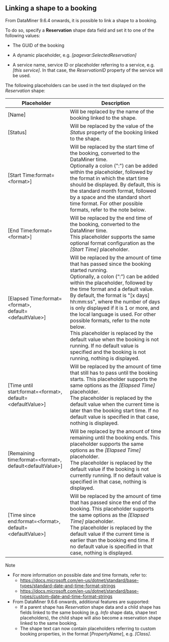 ## Linking a shape to a booking

From DataMiner 9.6.4 onwards, it is possible to link a shape to a booking.

To do so, specify a **Reservation** shape data field and set it to one of the following values:

- The GUID of the booking

- A dynamic placeholder, e.g. *\[pagevar:SelectedReservation\]*

- A service name, service ID or placeholder referring to a service, e.g. *\[this service\]*. In that case, the *ReservationID* property of the service will be used.

The following placeholders can be used in the text displayed on the *Reservation* shape:

| Placeholder                                                       | Description                                                                                                                                                                                                                                                                                                                                                                                                                                                                                                                                                                                            |
|-------------------------------------------------------------------|--------------------------------------------------------------------------------------------------------------------------------------------------------------------------------------------------------------------------------------------------------------------------------------------------------------------------------------------------------------------------------------------------------------------------------------------------------------------------------------------------------------------------------------------------------------------------------------------------------|
| \[Name\]                                                          | Will be replaced by the name of the booking linked to the shape.                                                                                                                                                                                                                                                                                                                                                                                                                                                                                                                                       |
| \[Status\]                                                        | Will be replaced by the value of the *Status* property of the booking linked to the shape.                                                                                                                                                                                                                                                                                                                                                                                                                                                                              |
| \[Start Time:format=\<format>\]                                   | Will be replaced by the start time of the booking, converted to the DataMiner time. <br> Optionally a colon (":") can be added within the placeholder, followed by the format in which the start time should be displayed. By default, this is the standard month format, followed by a space and the standard short time format. For other possible formats, refer to the note below.                                                                                                                                                                                                                 |
| \[End Time:format=\<format>\]                                     | Will be replaced by the end time of the booking, converted to the DataMiner time. <br> This placeholder supports the same optional format configuration as the *\[Start Time\]* placeholder.                                                                                                                                                                                                                                                                                                                                                                            |
| \[Elapsed Time:format=\<format>,<br>default=\<defaultValue>\]     | Will be replaced by the amount of time that has passed since the booking started running. <br> Optionally, a colon (“:”) can be added within the placeholder, followed by the time format and a default value.<br> By default, the format is "\[x days\] hh:mm:ss", where the number of days is only displayed if it is 1 or more, and the local language is used. For other possible formats, refer to the note below. <br> This placeholder is replaced by the default value when the booking is not running. If no default value is specified and the booking is not running, nothing is displayed. |
| \[Time until start:format=\<format>,<br>default=\<defaultValue>\] | Will be replaced by the amount of time that still has to pass until the booking starts. This placeholder supports the same options as the *\[Elapsed Time\]* placeholder. <br> The placeholder is replaced by the default value when the current time is later than the booking start time. If no default value is specified in that case, nothing is displayed.                                                                                                                                                                                                        |
| \[Remaining time:format=\<format>,<br>default\<defaultValue>\]    | Will be replaced by the amount of time remaining until the booking ends. This placeholder supports the same options as the *\[Elapsed Time\]* placeholder. <br> The placeholder is replaced by the default value if the booking is not currently running. If no default value is specified in that case, nothing is displayed.                                                                                                                                                                                                                                          |
| \[Time since end:format=\<format>,<br>default=\<defaultValue>\]   | Will be replaced by the amount of time that has passed since the end of the booking. This placeholder supports the same options as the *\[Elapsed Time\]* placeholder. <br> The placeholder is replaced by the default value if the current time is earlier than the booking end time. If no default value is specified in that case, nothing is displayed.                                                                                                                                                                                                             |

> [!NOTE]
> -  For more information on possible date and time formats, refer to:
>     - <https://docs.microsoft.com/en-us/dotnet/standard/base-types/standard-date-and-time-format-strings>
>     - <https://docs.microsoft.com/en-us/dotnet/standard/base-types/custom-date-and-time-format-strings>
> -  From DataMiner 9.6.6 onwards, additional features are supported:
>     - If a parent shape has *Reservation* shape data and a child shape has fields linked to the same booking (e.g. *Info* shape data, shape text placeholders), the child shape will also become a reservation shape linked to the same booking.
>     - The shape text can now contain placeholders referring to custom booking properties, in the format \[*PropertyName*\], e.g. *\[Class\]*.
>
